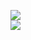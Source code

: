 [![](https://img.shields.io/badge/Made%20With-Github%20Spray-lightgrey.svg?style=for-the-badge&logo=github)](https://github.com/Annihil/github-spray#26175)  
[![](https://i.imgur.com/2DrTn0Z.gif)](https://github.com/Annihil/github-spray)